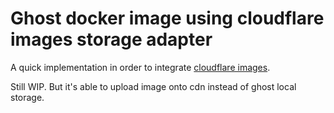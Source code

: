 # Ghost docker image using cloudflare images storage adapter

A quick implementation in order to integrate [cloudflare images](https://www.cloudflare.com/zh-tw/lp/pg-images/).

Still WIP. But it's able to upload image onto cdn instead of ghost local storage.
